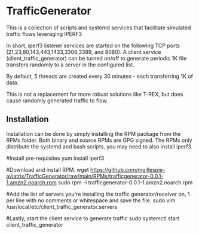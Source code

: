 # TrafficGenerator
This is a collection of scripts and systemd services that facilitate simulated traffic flows leveraging IPERF3

In short, iperf3 listener services are started on the following TCP ports (21,23,80,143,443,1433,3306,3389, and 8080).
A client service (client_traffic_generator) can be turned on/off to generate periodic 1K file transfers randomly to a server in the configured list.

By default, 5 threads are created every 30 minutes - each transferring 1K of data. 

This is not a replacement for more robust solutions like T-REX, but does cause randomly generated traffic to flow.
## Installation
Installation can be done by simply installing the RPM package from the RPMs folder. Both binary and source RPMs are GPG signed. The RPMs only distribute the systemd and bash scripts, you may need to also install iperf3.

#Install pre-requisites
yum install iperf3

#Download and install RPM.
wget https://github.com/mgillespie-aviatrix/TrafficGenerator/raw/main/RPMs/trafficgenerator-0.0.1-1.amzn2.noarch.rpm
sudo rpm -i trafficgenerator-0.0.1-1.amzn2.noarch.rpm 

#Add the list of servers you're installing the traffic generator/receiver on, 1 per line with no comments or whitespace and save the file.
sudo vim /usr/local/etc/client_traffic_generator.servers

#Lastly, start the client service to generate traffic
sudo systemctl start client_traffic_generator

